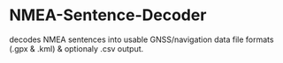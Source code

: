 # NMEA-Sentence-Decoder
decodes NMEA sentences into usable GNSS/navigation data file formats (.gpx & .kml) & optionaly .csv output.
